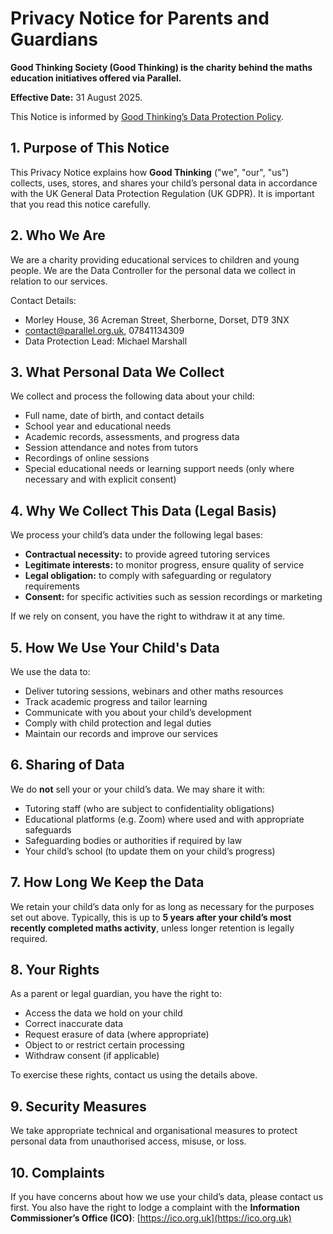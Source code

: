 # Privacy Notice for Parents and Guardians

**Good Thinking Society (Good Thinking) is the charity behind the maths education initiatives offered via Parallel.**

**Effective Date:** 31 August 2025.

This Notice is informed by [Good Thinking’s Data Protection Policy](https://docs.google.com/document/d/1gAvFujgwwU4bdPycxBiqJ3WK8UULyy7t/edit?usp=sharing&ouid=104525238127026012930&rtpof=true&sd=true).


## 1. Purpose of This Notice
This Privacy Notice explains how **Good Thinking** ("we", "our", "us") collects, uses, stores, and shares your child’s personal data in accordance with the UK General Data Protection Regulation (UK GDPR). It is important that you read this notice carefully.


## 2. Who We Are
We are a charity providing educational services to children and young people. We are the Data Controller for the personal data we collect in relation to our services.  

Contact Details:  
* Morley House, 36 Acreman Street, Sherborne, Dorset, DT9 3NX
* [contact@parallel.org.uk](mailto:contact@parallel.org.uk), 07841134309
* Data Protection Lead: Michael Marshall


## 3. What Personal Data We Collect


We collect and process the following data about your child:

* Full name, date of birth, and contact details
* School year and educational needs
* Academic records, assessments, and progress data
* Session attendance and notes from tutors
* Recordings of online sessions 
* Special educational needs or learning support needs (only where necessary and with explicit consent)


## 4. Why We Collect This Data (Legal Basis)

We process your child’s data under the following legal bases:  

* **Contractual necessity:** to provide agreed tutoring services
* **Legitimate interests:** to monitor progress, ensure quality of service
* **Legal obligation:** to comply with safeguarding or regulatory requirements
* **Consent:** for specific activities such as session recordings or marketing  

If we rely on consent, you have the right to withdraw it at any time.


## 5. How We Use Your Child's Data

We use the data to:  

* Deliver tutoring sessions, webinars and other maths resources
* Track academic progress and tailor learning
* Communicate with you about your child’s development
* Comply with child protection and legal duties
* Maintain our records and improve our services


## 6. Sharing of Data
We do **not** sell your or your child’s data. We may share it with:  

* Tutoring staff (who are subject to confidentiality obligations)
* Educational platforms (e.g. Zoom) where used and with appropriate safeguards
* Safeguarding bodies or authorities if required by law
* Your child’s school (to update them on your child’s progress)


## 7. How Long We Keep the Data
We retain your child’s data only for as long as necessary for the purposes set out above. Typically, this is up to **5 years after your child’s most recently completed maths activity**, unless longer retention is legally required.


## 8. Your Rights
As a parent or legal guardian, you have the right to:  

* Access the data we hold on your child
* Correct inaccurate data
* Request erasure of data (where appropriate)
* Object to or restrict certain processing
* Withdraw consent (if applicable)  

To exercise these rights, contact us using the details above.


## 9. Security Measures
We take appropriate technical and organisational measures to protect personal data from unauthorised access, misuse, or loss.


## 10. Complaints
If you have concerns about how we use your child’s data, please contact us first. You also have the right to lodge a complaint with the **Information Commissioner’s Office (ICO)**: [https://ico.org.uk](https://ico.org.uk)